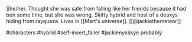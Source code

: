 She/her. Thought she was safe from falling like her friends because it had ben some time, but she was wrong. Skitty hybrid and host of a deoxys hiding from rayquaza. Lives in [[Mart's universe]]. [[@jackiethemeteor]]

#characters #hybrid #self-insert_faller #jackienyxskye probably